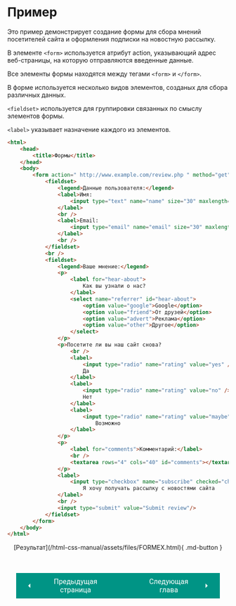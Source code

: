 # Пример

Это пример демонстрирует создание формы для сбора мнений посетителей сайта и оформления подписки на новостную рассылку.

В элементе `<form>` используется атрибут action, указывающий адрес веб-страницы, на которую отправляются введенные данные.

Все элементы формы находятся между тегами `<form>` и `</form>`.

В форме используется несколько видов элементов, созданых для сбора различных данных.

`<fieldset>` используется для группировки связанных по смыслу элементов формы.

`<label>` указывает назначение каждого из элементов.

``` html title="Код"
<html>
    <head>
        <title>Формы</title>
    </head>
    <body>
        <form action=" http://www.example.com/review.php " method="get">
            <fieldset>
                <legend>Данные пользователя:</legend>
                <label>Имя:
                    <input type="text" name="name" size="30" maxlength="100">
                </label>
                <br />
                <label>Email:
                    <input type="email" name="email" size="30" maxlength="100">
                </label>
                <br />
            </fieldset>
            <br />
            <fieldset>
                <legend>Ваше мнение:</legend>
                <p>
                    <label for="hear-about">
                        Как вы узнали о нас?
                    </label>
                    <select name="referrer" id="hear-about">
                        <option value="google">Google</option>
                        <option value="friend">От друзей</option>
                        <option value="advert">Реклама</option>
                        <option value="other">Другоe</option>
                    </select>
                </p>
                <p>Посетите ли вы наш сайт снова?
                    <br />
                    <label>
                        <input type="radio" name="rating" value="yes" />
                        Да
                    </label>
                    <label>
                        <input type="radio" name="rating" value="no" />
                        Нет
                    </label>
                    <label>
                        <input type="radio" name="rating" value="maybe" />
                            Возможно
                    </label>
                </p>
                <p>
                    <label for="comments">Комментарий:</label>
                    <br />
                    <textarea rows="4" cols="40" id="comments"></textarea>
                </p>
                <label>
                    <input type="checkbox" mame="subscribe" checked="checked" />
                        Я хочу получать рассылку с новостями сайта
                </label>
                <br />
                <input type="submit" value="Submit review"/>
            </fieldset>
        </form>
    </body>
</html>
```

<center>[Результат](/html-css-manual/assets/files/FORMEX.html){ .md-button }

<div style="display: flex; justify-content: space-between; padding: 20px; margin-top:30px;"><button class="custom-button" style="background-color: rgb(0, 148, 133); color: white; font-family: 'Roboto', sans-serif; border: none; cursor: pointer; padding: 10px 20px; font-size: 16px; display: flex; align-items: center;" onclick="window.location.href='/html-css-manual/html/forms/search'"><svg xmlns="http://www.w3.org/2000/svg" viewBox="0 0 24 24" style="fill: white; width: 20px; height: 20px;"><path d="M15 18l-6-6 6-6" /></svg><span style="margin: 0 10px;">Предыдущая страница</span></button><button class="custom-button" style="background-color: rgb(0, 148, 133); color: white; font-family: 'Roboto', sans-serif; border: none; cursor: pointer; padding: 10px 20px; font-size: 16px; display: flex; align-items: center;" onclick="window.location.href='/html-css-manual/html/extra'"><span style="margin: 0 10px;">Следующая глава</span><svg xmlns="http://www.w3.org/2000/svg" viewBox="0 0 24 24" style="fill: white; width: 20px; height: 20px;"><path d="M9 18l6-6-6-6" /></svg></button></div>
